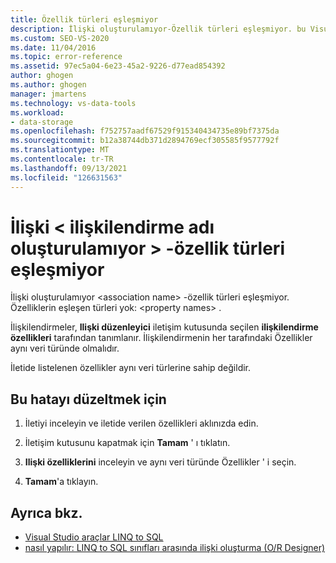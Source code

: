 ```yaml
---
title: Özellik türleri eşleşmiyor
description: İlişki oluşturulamıyor-Özellik türleri eşleşmiyor. bu Visual Studio Nesne İlişkisel Tasarımcısı (O/R Designer) iletisiyle ilgili bilgileri görüntüleyin.
ms.custom: SEO-VS-2020
ms.date: 11/04/2016
ms.topic: error-reference
ms.assetid: 97ec5a04-6e23-45a2-9226-d77ead854392
author: ghogen
ms.author: ghogen
manager: jmartens
ms.technology: vs-data-tools
ms.workload:
- data-storage
ms.openlocfilehash: f752757aadf67529f915340434735e89bf7375da
ms.sourcegitcommit: b12a38744db371d2894769ecf305585f9577792f
ms.translationtype: MT
ms.contentlocale: tr-TR
ms.lasthandoff: 09/13/2021
ms.locfileid: "126631563"
---
```

# <a name="cannot-create-an-association-ltassociation-namegt---property-types-do-not-match"></a>İlişki &lt; ilişkilendirme adı oluşturulamıyor &gt; -özellik türleri eşleşmiyor

İlişki oluşturulamıyor \<association name> -özellik türleri eşleşmiyor. Özelliklerin eşleşen türleri yok: \<property names> .

İlişkilendirmeler, **Ilişki düzenleyici** iletişim kutusunda seçilen **ilişkilendirme özellikleri** tarafından tanımlanır. İlişkilendirmenin her tarafındaki Özellikler aynı veri türünde olmalıdır.

İletide listelenen özellikler aynı veri türlerine sahip değildir.

## <a name="to-correct-this-error"></a>Bu hatayı düzeltmek için

1. İletiyi inceleyin ve iletide verilen özellikleri aklınızda edin.

2. İletişim kutusunu kapatmak için **Tamam** ' ı tıklatın.

3. **Ilişki özelliklerini** inceleyin ve aynı veri türünde Özellikler ' i seçin.

4. **Tamam**'a tıklayın.

## <a name="see-also"></a>Ayrıca bkz.

- [Visual Studio araçlar LINQ to SQL](../data-tools/linq-to-sql-tools-in-visual-studio2.md)
- [nasıl yapılır: LINQ to SQL sınıfları arasında ilişki oluşturma (O/R Designer)](../data-tools/how-to-create-an-association-relationship-between-linq-to-sql-classes-o-r-designer.md)